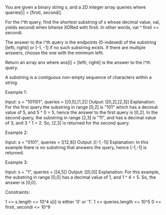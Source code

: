 You are given a binary string s, and a 2D integer array queries where
queries[i] = [firsti, secondi].

For the i^th query, find the shortest substring of s whose decimal value,
val, yields secondi when bitwise XORed with firsti. In other words, val ^
firsti == secondi.

The answer to the i^th query is the endpoints (0-indexed) of the substring
[lefti, righti] or [-1, -1] if no such substring exists. If there are
multiple answers, choose the one with the minimum lefti.

Return an array ans where ans[i] = [lefti, righti] is the answer to the i^th
query.

A substring is a contiguous non-empty sequence of characters within a
string.


Example 1:


Input: s = "101101", queries = [[0,5],[1,2]]
Output: [[0,2],[2,3]]
Explanation: For the first query the substring in range [0,2] is "101" which
has a decimal value of 5, and 5 ^ 0 = 5, hence the answer to the first query
is [0,2]. In the second query, the substring in range [2,3] is "11", and has
a decimal value of 3, and 3 ^ 1 = 2. So, [2,3] is returned for the second
query. 



Example 2:


Input: s = "0101", queries = [[12,8]]
Output: [[-1,-1]]
Explanation: In this example there is no substring that answers the query,
hence [-1,-1] is returned.


Example 3:


Input: s = "1", queries = [[4,5]]
Output: [[0,0]]
Explanation: For this example, the substring in range [0,0] has a decimal
value of 1, and 1 ^ 4 = 5. So, the answer is [0,0].



Constraints:


1 <= s.length <= 10^4
s[i] is either '0' or '1'.
1 <= queries.length <= 10^5
0 <= firsti, secondi <= 10^9




